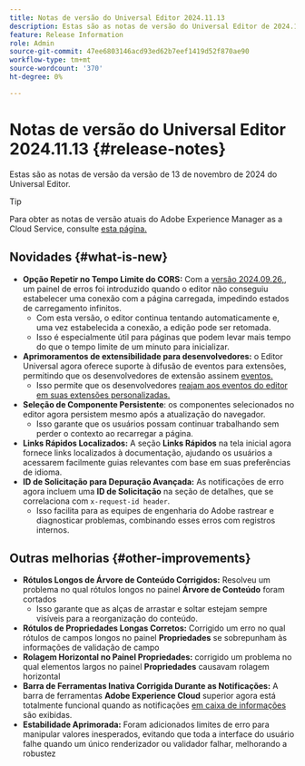 ```yaml
---
title: Notas de versão do Universal Editor 2024.11.13
description: Estas são as notas de versão do Universal Editor de 2024.11.13.
feature: Release Information
role: Admin
source-git-commit: 47ee6803146acd93ed62b7eef1419d52f870ae90
workflow-type: tm+mt
source-wordcount: '370'
ht-degree: 0%

---
```



# Notas de versão do Universal Editor 2024.11.13 {#release-notes}

Estas são as notas de versão da versão de 13 de novembro de 2024 do Universal Editor.

>[!TIP]
>
>Para obter as notas de versão atuais do Adobe Experience Manager as a Cloud Service, consulte [esta página.](/help/release-notes/release-notes-cloud/release-notes-current.md)

## Novidades {#what-is-new}

* **Opção Repetir no Tempo Limite do CORS:** Com a [versão 2024.09.26,](/help/release-notes/universal-editor/2024/2024-09-26.md), um painel de erros foi introduzido quando o editor não conseguiu estabelecer uma conexão com a página carregada, impedindo estados de carregamento infinitos.
   * Com esta versão, o editor continua tentando automaticamente e, uma vez estabelecida a conexão, a edição pode ser retomada.
   * Isso é especialmente útil para páginas que podem levar mais tempo do que o tempo limite de um minuto para inicializar.
* **Aprimoramentos de extensibilidade para desenvolvedores:** o Editor Universal agora oferece suporte à difusão de eventos para extensões, permitindo que os desenvolvedores de extensão assinem [eventos.](/help/implementing/universal-editor/events.md)
   * Isso permite que os desenvolvedores [reajam aos eventos do editor em suas extensões personalizadas.](/help/implementing/universal-editor/customizing.md#extending)
* **Seleção de Componente Persistente**: os componentes selecionados no editor agora persistem mesmo após a atualização do navegador.
   * Isso garante que os usuários possam continuar trabalhando sem perder o contexto ao recarregar a página.
* **Links Rápidos Localizados:** A seção **Links Rápidos** na tela inicial agora fornece links localizados à documentação, ajudando os usuários a acessarem facilmente guias relevantes com base em suas preferências de idioma.
* **ID de Solicitação para Depuração Avançada:** As notificações de erro agora incluem uma **ID de Solicitação** na seção de detalhes, que se correlaciona com `x-request-id header`.
   * Isso facilita para as equipes de engenharia do Adobe rastrear e diagnosticar problemas, combinando esses erros com registros internos.

## Outras melhorias {#other-improvements}

* **Rótulos Longos de Árvore de Conteúdo Corrigidos:** Resolveu um problema no qual rótulos longos no painel **Árvore de Conteúdo** foram cortados
   * Isso garante que as alças de arrastar e soltar estejam sempre visíveis para a reorganização do conteúdo.
* **Rótulos de Propriedades Longas Corretos:** Corrigido um erro no qual rótulos de campos longos no painel **Propriedades** se sobrepunham às informações de validação de campo
* **Rolagem Horizontal no Painel Propriedades:** corrigido um problema no qual elementos largos no painel **Propriedades** causavam rolagem horizontal
* **Barra de Ferramentas Inativa Corrigida Durante as Notificações:** A barra de ferramentas **Adobe Experience Cloud** superior agora está totalmente funcional quando as notificações [em caixa de informações](https://spectrum.adobe.com/page/toast/) são exibidas.
* **Estabilidade Aprimorada:** Foram adicionados limites de erro para manipular valores inesperados, evitando que toda a interface do usuário falhe quando um único renderizador ou validador falhar, melhorando a robustez
